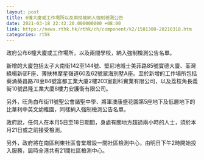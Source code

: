 ```yaml
---
layout: post
title: 6幢大廈或工作場所以及兩校被納入強制檢測公告
date: 2021-03-18 22:42:20.000000000 +08:00
link: https://news.rthk.hk/rthk/ch/component/k2/1581380-20210318.htm
categories: rthk
---
```


政府公布6幢大廈或工作場所，以及兩間學校，納入強制檢測公告名單。

新增的大廈包括太子大南街142至144號、堅尼地城士美菲路85號寶德大廈、荃灣綠楊新邨F座、薄扶林摩星嶺道60及62號翠海別墅A座。至於新增的工作場所包括葵涌葵昌路78至84號富都工業大廈2樓203室創科實業有限公司，以及荔枝角長義街10號昌隆工業大廈8樓力安護衛有限公司。

另外，旺角白布街11號聖公會諸聖中學、將軍澳康盛花園第5座地下及低層地下的比華利中英文幼稚園，同樣納入強制檢測公告名單。

政府說，任何人在本月5日至18日期間，身處有關地方超過兩小時的人士，須於本月21日或之前接受檢測。

另外，政府將在南區利東社區會堂增設一間社區檢測中心，由明日下午2時開始投入服務，屆時全港共有21間社區檢測中心。

